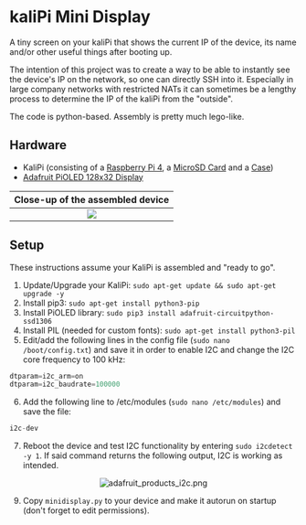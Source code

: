 kaliPi Mini Display
========================

A tiny screen on your kaliPi that shows the current IP of the device, its name and/or other useful things after booting up.

The intention of this project was to create a way to be able to instantly see the device's IP on the network, so one can directly SSH into it. Especially in large company networks with restricted NATs it can sometimes be a lengthy process to determine the IP of the kaliPi from the "outside".

The code is python-based. Assembly is pretty much lego-like.

## Hardware
+ KaliPi (consisting of a [Raspberry Pi 4](https://www.raspberrypi.com/products/raspberry-pi-4-model-b/), a [MicroSD Card](https://www.westerndigital.com/products/memory-cards/sandisk-extreme-uhs-i-microsd#SDSQXAF-032G-GN6MA) and a [Case](https://geekworm.com/collections/raspberry-pi/products/raspberry-pi-4-model-b-armor-aluminum-alloy-case-protective-shell))
+ [Adafruit PiOLED 128x32 Display](https://learn.adafruit.com/adafruit-pioled-128x32-mini-oled-for-raspberry-pi/usage)


| Close-up of the assembled device   |
| :-------------: | 
| [![](https://i.imgur.com/bUT98Rx.jpg?raw=true)](https://i.imgur.com/bUT98Rx.jpg)   |   


## Setup
These instructions assume your KaliPi is assembled and "ready to go".
1. Update/Upgrade your KaliPi: `sudo apt-get update && sudo apt-get upgrade -y`
2. Install pip3: `sudo apt-get install python3-pip`
3. Install PiOLED library: `sudo pip3 install adafruit-circuitpython-ssd1306`
4. Install PIL (needed for custom fonts): `sudo apt-get install python3-pil`
5. Edit/add the following lines in the config file (`sudo nano /boot/config.txt`) and save it in order to enable I2C and change the I2C core frequency to 100 kHz:
```python
dtparam=i2c_arm=on
dtparam=i2c_baudrate=100000
```
6. Add the following line to /etc/modules (`sudo nano /etc/modules`) and save the file:
```python
i2c-dev
```
7. Reboot the device and test I2C functionality by entering `sudo i2cdetect -y 1`. If said command returns the following output, I2C is working as intended.
<p align="center">
  <img class="74057-asset img-responsive" srcset="https://cdn-learn.adafruit.com/assets/assets/000/074/057/medium260/adafruit_products_i2c.png?1554480832 260w, https://cdn-learn.adafruit.com/assets/assets/000/074/057/medium640/adafruit_products_i2c.png?1554480832 640w, https://cdn-learn.adafruit.com/assets/assets/000/074/057/medium800/adafruit_products_i2c.png?1554480832 800w, https://cdn-learn.adafruit.com/assets/assets/000/074/057/large1024/adafruit_products_i2c.png?1554480832 1024w" sizes="(max-width: 768px) 100vw, (max-width: 1024px) 65vw, (max-width: 1365px) 47vw, 750px" src="https://cdn-learn.adafruit.com/assets/assets/000/074/057/medium800/adafruit_products_i2c.png?1554480832" alt="adafruit_products_i2c.png">
</p>

9. Copy `minidisplay.py` to your device and make it autorun on startup (don't forget to edit permissions).
